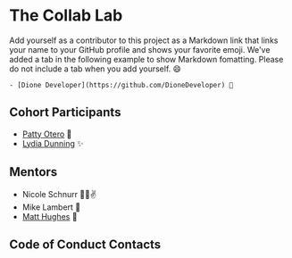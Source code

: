 # The Collab Lab

Add yourself as a contributor to this project as a Markdown link that links your name to your GitHub profile and shows your favorite emoji. We've added a tab in the following example to show Markdown fomatting. Please do not include a tab when you add yourself. 😄

    - [Dione Developer](https://github.com/DioneDeveloper) 💅

## Cohort Participants

- [Patty Otero](https://github.com/patty-rose) 🥳
- [Lydia Dunning](https://github.com/lydiadunning) ✨

## Mentors

- Nicole Schnurr 🐾😎✌️
- Mike Lambert 🎉
- [Matt Hughes](https://github.com/mjhcodes) 🌲

## Code of Conduct Contacts
